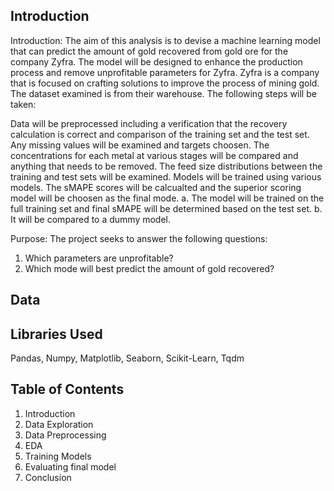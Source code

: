 ## Introduction 

Introduction: The aim of this analysis is to devise a machine learning model that can predict the amount of gold recovered from gold ore for the company Zyfra. The model will be designed to enhance the production process and remove unprofitable parameters for Zyfra. Zyfra is a company that is focused on crafting solutions to improve the process of mining gold. The dataset examined is from their warehouse. The following steps will be taken:

Data will be preprocessed including a verification that the recovery calculation is correct and comparison of the training set and the test set. Any missing values will be examined and targets choosen.
The concentrations for each metal at various stages will be compared and anything that needs to be removed. The feed size distributions between the training and test sets will be examined.
Models will be trained using various models.
The sMAPE scores will be calcualted and the superior scoring model will be choosen as the final mode. a. The model will be trained on the full training set and final sMAPE will be determined based on the test set. b. It will be compared to a dummy model.

Purpose: The project seeks to answer the following questions: 
1. Which parameters are unprofitable?
2. Which mode will best predict the amount of gold recovered? 

## Data 

## Libraries Used 
Pandas, Numpy, Matplotlib, Seaborn, Scikit-Learn, Tqdm 

## Table of Contents 
1. Introduction
2. Data Exploration
3. Data Preprocessing
4. EDA
5. Training Models
6. Evaluating final model 
7. Conclusion 
